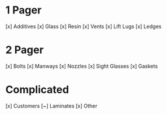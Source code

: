 # 1 Pager
[x] Additives
[x] Glass
[x] Resin
[x] Vents
[x] Lift Lugs
[x] Ledges

# 2 Pager
[x] Bolts
[x] Manways
[x] Nozzles
[x] Sight Glasses
[x] Gaskets

# Complicated
[x] Customers
[~] Laminates
[x] Other